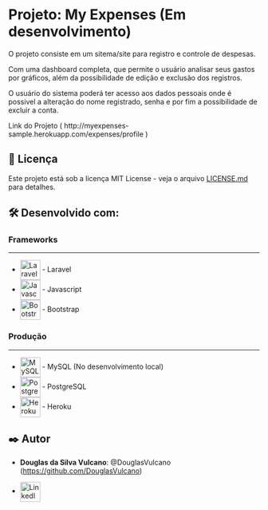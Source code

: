 # Projeto: My Expenses (Em desenvolvimento)
    
<p>O projeto consiste em um sitema/site para registro e controle de despesas.</p>
<p>Com uma dashboard completa, que permite o usuário analisar seus gastos por gráficos, além da possibilidade de edição e exclusão dos registros.</p>
<p>O usuário do sistema poderá ter acesso aos dados pessoais onde é possivel a alteração do nome registrado, senha e por fim a possibilidade de excluir a conta.</p>
Link do Projeto ( http://myexpenses-sample.herokuapp.com/expenses/profile )

## 📄 Licença

Este projeto está sob a licença MIT License - veja o arquivo [LICENSE.md](https://github.com/DouglasVulcano/myExpenses-Laravel/blob/main/LICENSE) para detalhes.

## 🛠️ Desenvolvido com:

### Frameworks
<hr/>
<ul>
     <li><img align="center" alt="Laravel" width="40" src="https://icongr.am/devicon/laravel-plain.svg?size=148&color=ff0000"> - Laravel </li>
     <li><img align="center" alt="Javascript" width="40" src="https://icongr.am/devicon/javascript-original.svg?size=148&color=9b03ba"> - Javascript</li>
     <li><img align="center" alt="Bootstrap" width="40" src="https://icongr.am/devicon/bootstrap-plain.svg?size=148&color=9b03ba"> - Bootstrap</li>
</ul>

### Produção
<hr/>
<ul>
     <li><img align="center" alt="MySQL" width="40" src="https://icongr.am/devicon/mysql-original-wordmark.svg?size=148&color=9b03ba"> - MySQL (No desenvolvimento local)</li>
     <li><img align="center" alt="PostgreSQL" width="40" src="https://icongr.am/devicon/postgresql-original.svg?size=148&color=9b03ba"> - PostgreSQL</li>
     <li><img align="center" alt="Heroku" width="40" src="https://icongr.am/devicon/heroku-original.svg?size=148&color=9b03ba"> - Heroku</li> 
</ul>

## ✒️ Autor

* **Douglas da Silva Vulcano**: @DouglasVulcano (https://github.com/DouglasVulcano)

- <a href="https://www.linkedin.com/in/douglas-da-silva-vulcano/" target="_blank"><img align="center" alt="LinkedIn" width="40" src="https://icongr.am/devicon/linkedin-original.svg?size=148&color=9b03ba"></a>


